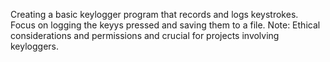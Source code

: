 Creating a basic keylogger program that records and logs keystrokes. Focus on logging the keyys pressed and saving them to a file. Note: Ethical considerations and permissions and crucial for projects involving keyloggers.
